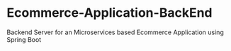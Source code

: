 # Ecommerce-Application-BackEnd
Backend Server for an Microservices based Ecommerce Application using Spring Boot
